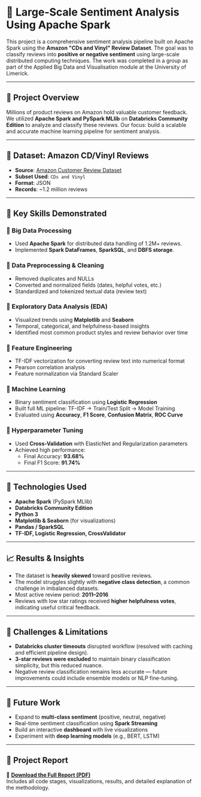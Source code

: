 # 🎵 Large-Scale Sentiment Analysis Using Apache Spark

This project is a comprehensive sentiment analysis pipeline built on Apache Spark using the **Amazon "CDs and Vinyl" Review Dataset**. The goal was to classify reviews into **positive or negative sentiment** using large-scale distributed computing techniques. The work was completed in a group as part of the Applied Big Data and Visualisation module at the University of Limerick.

---

## 📘 Project Overview

Millions of product reviews on Amazon hold valuable customer feedback. We utilized **Apache Spark and PySpark MLlib** on **Databricks Community Edition** to analyze and classify these reviews. Our focus: build a scalable and accurate machine learning pipeline for sentiment analysis.

---
## 📁 Dataset: Amazon CD/Vinyl Reviews

- **Source**: [Amazon Customer Review Dataset](https://nijianmo.github.io/amazon/index.html)
- **Subset Used**: `CDs and Vinyl`
- **Format**: JSON
- **Records**: ~1.2 million reviews

---
## 🧠 Key Skills Demonstrated

### 🔹 Big Data Processing
- Used **Apache Spark** for distributed data handling of 1.2M+ reviews.
- Implemented **Spark DataFrames**, **SparkSQL**, and **DBFS storage**.
  
### 🔹 Data Preprocessing & Cleaning
- Removed duplicates and NULLs
- Converted and normalized fields (dates, helpful votes, etc.)
- Standardized and tokenized textual data (review text)

### 🔹 Exploratory Data Analysis (EDA)
- Visualized trends using **Matplotlib** and **Seaborn**
- Temporal, categorical, and helpfulness-based insights
- Identified most common product styles and review behavior over time

### 🔹 Feature Engineering
- TF-IDF vectorization for converting review text into numerical format
- Pearson correlation analysis
- Feature normalization via Standard Scaler

### 🔹 Machine Learning
- Binary sentiment classification using **Logistic Regression**
- Built full ML pipeline: TF-IDF → Train/Test Split → Model Training
- Evaluated using **Accuracy**, **F1 Score**, **Confusion Matrix**, **ROC Curve**

### 🔹 Hyperparameter Tuning
- Used **Cross-Validation** with ElasticNet and Regularization parameters
- Achieved high performance:  
  - Final Accuracy: **93.68%**  
  - Final F1 Score: **91.74%**


---

## 🔬 Technologies Used

- **Apache Spark** (PySpark MLlib)
- **Databricks Community Edition**
- **Python 3**
- **Matplotlib & Seaborn** (for visualizations)
- **Pandas / SparkSQL**
- **TF-IDF, Logistic Regression, CrossValidator**

---

## 📈 Results & Insights

- The dataset is **heavily skewed** toward positive reviews.
- The model struggles slightly with **negative class detection**, a common challenge in imbalanced datasets.
- Most active review period: **2011–2016**
- Reviews with low star ratings received **higher helpfulness votes**, indicating useful critical feedback.

---

## 🚧 Challenges & Limitations

- **Databricks cluster timeouts** disrupted workflow (resolved with caching and efficient pipeline design).
- **3-star reviews were excluded** to maintain binary classification simplicity, but this reduced nuance.
- Negative review classification remains less accurate — future improvements could include ensemble models or NLP fine-tuning.

---

## 🚀 Future Work

- Expand to **multi-class sentiment** (positive, neutral, negative)
- Real-time sentiment classification using **Spark Streaming**
- Build an interactive **dashboard** with live visualizations
- Experiment with **deep learning models** (e.g., BERT, LSTM)

---

## 📄 Project Report

📘 **[Download the Full Report (PDF)](https://1drv.ms/b/c/612d6f6621161847/EQlgdu0v3gFIut80xuFSUOIBgL0mp9GaPR9q5PB7QfcMBA?e=RlVAGP)**  
Includes all code stages, visualizations, results, and detailed explanation of the methodology.

